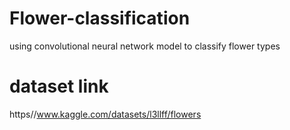 # Flower-classification
using convolutional neural network model to classify flower types
# dataset link
https//www.kaggle.com/datasets/l3llff/flowers
